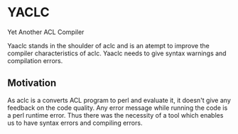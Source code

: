 # YACLC
Yet Another ACL Compiler

Yaaclc stands in the shoulder of aclc and is an atempt to improve the compiler characteristics of aclc. Yaaclc needs to give syntax warnings and compilation errors.


## Motivation 

As aclc is a converts ACL program to perl and evaluate it, it doesn't give any feedback on the code quality. Any error message while running the code is a perl runtime error. Thus there was the necessity of a tool which enables us to have syntax errors and compiling errors.

